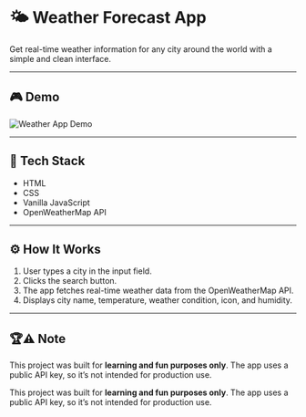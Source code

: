 # 🌤️ Weather Forecast App
Get real-time weather information for any city around the world with a simple and clean interface.

---

## 🎮 Demo

![Weather App Demo](https://i.imgur.com/6SD1aVT.gif)  

---

## 🚀 Tech Stack

- HTML  
- CSS  
- Vanilla JavaScript  
- OpenWeatherMap API  

---

## ⚙️ How It Works

1. User types a city in the input field.  
2. Clicks the search button.  
3. The app fetches real-time weather data from the OpenWeatherMap API.  
4. Displays city name, temperature, weather condition, icon, and humidity.  

---

## 🏆⚠️ Note
This project was built for **learning and fun purposes only**. The app uses a public API key, so it’s not intended for production use.


This project was built for **learning and fun purposes only**. The app uses a public API key, so it’s not intended for production use.
